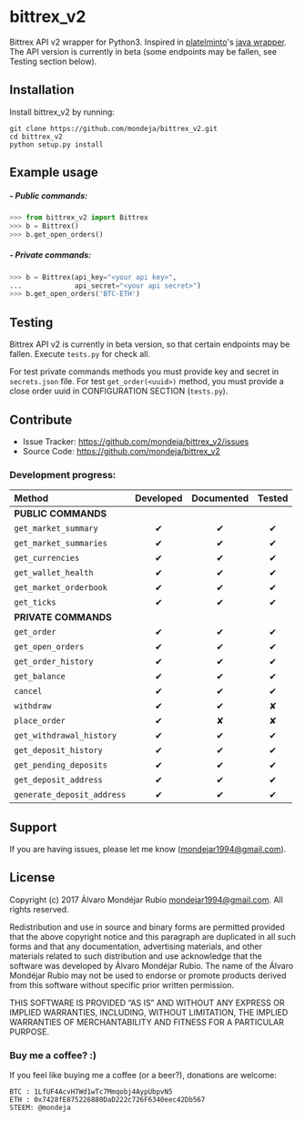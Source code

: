 <h1>bittrex_v2</h1>

Bittrex API v2 wrapper for Python3. Inspired in [platelminto](https://github.com/platelminto)'s [java wrapper](https://github.com/platelminto/java-bittrex-2). The API version is currently in beta (some endpoints may be fallen, see Testing section below). 

## Installation

Install bittrex_v2 by running:

    git clone https://github.com/mondeja/bittrex_v2.git
    cd bittrex_v2
    python setup.py install

## Example usage
##### - Public commands:
```python
>>> from bittrex_v2 import Bittrex
>>> b = Bittrex()
>>> b.get_open_orders()
```

##### - Private commands:
```python
>>> b = Bittrex(api_key="<your api key>",
...             api_secret="<your api secret>")
>>> b.get_open_orders('BTC-ETH')
```

## Testing
Bittrex API v2 is currently in beta version, so that certain endpoints may be fallen. Execute `tests.py` for check all. 

For test private commands methods you must provide key and secret in `secrets.json` file. For test `get_order(<uuid>)` method, you must provide a close order uuid in CONFIGURATION SECTION (`tests.py`).

## Contribute

- Issue Tracker: https://github.com/mondeja/bittrex_v2/issues
- Source Code: https://github.com/mondeja/bittrex_v2

### Development progress:

|**Method**|**Developed**|**Documented**|**Tested**|
|:-------------------------|:-:|:-:|:-:|
|**PUBLIC COMMANDS**                   |
|`get_market_summary`      | ✔ | ✔ | ✔ |
|`get_market_summaries`    | ✔ | ✔ | ✔ |
|`get_currencies`          | ✔ | ✔ | ✔ |
|`get_wallet_health`       | ✔ | ✔ | ✔ |
|`get_market_orderbook`    | ✔ | ✔ | ✔ |
|`get_ticks`               | ✔ | ✔ | ✔ |
|**PRIVATE COMMANDS**                  |
|`get_order`               | ✔ | ✔ | ✔ |
|`get_open_orders`         | ✔ | ✔ | ✔ |
|`get_order_history`       | ✔ | ✔ | ✔ |
|`get_balance`             | ✔ | ✔ | ✔ |
|`cancel`                  | ✔ | ✔ | ✔ |
|`withdraw`                | ✔ | ✔ | ✘ |
|`place_order`             | ✔ | ✘ | ✘ |
|`get_withdrawal_history`  | ✔ | ✔ | ✔ |
|`get_deposit_history`     | ✔ | ✔ | ✔ |
|`get_pending_deposits`    | ✔ | ✔ | ✔ |
|`get_deposit_address`     | ✔ | ✔ | ✔ |
|`generate_deposit_address`| ✔ | ✔ | ✔ |

## Support

If you are having issues, please let me know (mondejar1994@gmail.com).

## License

Copyright (c) 2017 Álvaro Mondéjar Rubio <mondejar1994@gmail.com>.
All rights reserved.

Redistribution and use in source and binary forms are permitted
provided that the above copyright notice and this paragraph are
duplicated in all such forms and that any documentation, advertising
materials, and other materials related to such distribution and use
acknowledge that the software was developed by Álvaro Mondéjar Rubio. The
name of the Álvaro Mondéjar Rubio may not be used to endorse or promote
products derived from this software without specific prior written
permission.

THIS SOFTWARE IS PROVIDED “AS IS” AND WITHOUT ANY EXPRESS OR IMPLIED
WARRANTIES, INCLUDING, WITHOUT LIMITATION, THE IMPLIED WARRANTIES OF
MERCHANTABILITY AND FITNESS FOR A PARTICULAR PURPOSE.

### Buy me a coffee? :)

If you feel like buying me a coffee (or a beer?), donations are welcome:

```
BTC : 1LfUF4AcvH7Wd1wTc7Mmqobj4AypUbpvN5
ETH : 0x7428fE875226880DaD222c726F6340eec42Db567
STEEM: @mondeja
```

